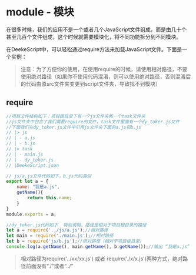 # module - 模块

在很多时候，我们的应用不是一个或者几个JavaScript文件组成，而是由几十个甚至几百个文件组成，这个时候就需要模块化，将不同功能拆分到不同模块。

在DeekeScript中，可以轻松通过require方法来加载JavaScript文件。下面是一个实例：

> 注意：为了方便你的使用，在使用require的时候，请使用相对路径，不要使用绝对路径（如果你不使用代码混淆，则可以使用绝对路径，否则混淆后的代码由原src文件夹变更到script文件夹，导致找不到模块）

## require

```javascript
//项目文件结构如下：项目跟目录下有一个js文件夹和一个task文件夹
//js文件夹中包含了我们需要require的文件，task文件里面有一个dy_toker.js文件
//下面我们在dy_toker.js文件中引用js文件夹下面的a.js和b.js
// |> js
// | - a.js
// | - b.js
// |> task
// | - main.js
// | - dy_toker.js
// |DeekeScript.json

// js/a.js文件代码如下，b.js代码类似
export let a = {
    name: "我是a.js",
    getName(){
        return this.name;
    }
}
module.exports = a;

//dy_toker.js代码如下  特别说明，路径是相对于项目根目录的路径
let a = require('../js/a.js');//相对路径
let main = require('./main.js');//相对路径
let b = require('js/b.js');//绝对路径（相对于项目根目录）
console.log(a.getName(), main.getName(), b.getName());//输出 “我是a.js”  “我是main.js”  “我是b.js”
```

> 相对路径为require('../xx/xx.js') 或者 require('./x/x.js')两种方式，绝对路径前面没有“./”或者“../”
> 